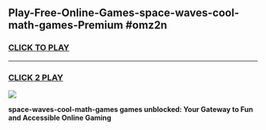
## Play-Free-Online-Games-space-waves-cool-math-games-Premium #omz2n
<h3>
<a href="https://premium.freeplayer.one?title=space-waves-cool-math-games&ref=8M">CLICK TO PLAY</a></h3>
<hr>

<h3>
<a href="https://premium.freeplayer.one?title=space-waves-cool-math-games&ref=8M">CLICK 2 PLAY</a>
  
</h3>

<a href="https://premium.freeplayer.one?title=space-waves-cool-math-games&ref=8M"><img src="https://clearcache.store/games.png"></a>


**space-waves-cool-math-games games unblocked: Your Gateway to Fun and Accessible Online Gaming**
